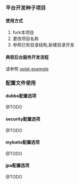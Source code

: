 ### 平台开发种子项目
#### 使用方式
1. fork本项目
1. 更改项目名称
1. 参照已有目录结构,新建目录开发

#### 典型后台服务开发流程

请参照 [xplat-example](http://117.185.39.26/xplat/xplat-project/tree/master/xplat-example)

### 配置文件使用
#### dubbo配置选项
@TODO
#### security配置选项
@TODO
#### mybatis配置选项
@TODO
#### jpa配置选项
@TODO
